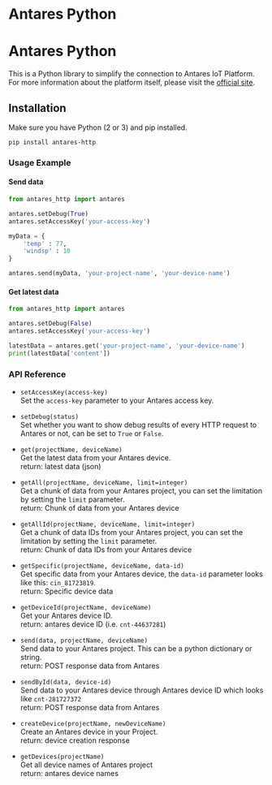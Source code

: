 # Antares Python
# Antares Python
This is a Python library to simplify the connection to Antares IoT Platform. For more information about the platform itself, please visit the [official site](https://antares.id).  

## Installation
Make sure you have Python (2 or 3) and pip installed.
```
pip install antares-http
```

### Usage Example
#### Send data
```python
from antares_http import antares

antares.setDebug(True)
antares.setAccessKey('your-access-key')

myData = {
    'temp' : 77,
    'windsp' : 10
}

antares.send(myData, 'your-project-name', 'your-device-name')
```

#### Get latest data
```python
from antares_http import antares

antares.setDebug(False)
antares.setAccessKey('your-access-key')

latestData = antares.get('your-project-name', 'your-device-name')
print(latestData['content'])
```

### API Reference
* `setAccessKey(access-key)`  
Set the `access-key` parameter to your Antares access key.  

* `setDebug(status)`  
Set whether you want to show debug results of every HTTP request to Antares or not, can be set to `True` or `False`.  

* `get(projectName, deviceName)`  
    Get the latest data from your Antares device.  
    return: latest data (json)  
* `getAll(projectName, deviceName, limit=integer)`  
    Get a chunk of data from your Antares project, you can set the limitation by setting the `limit` parameter.  
    return: Chunk of data from your Antares device  

* `getAllId(projectName, deviceName, limit=integer)`  
    Get a chunk of data IDs from your Antares project, you can set the limitation by setting the `limit` parameter.  
    return: Chunk of data IDs from your Antares device  

* `getSpecific(projectName, deviceName, data-id)`  
    Get specific data from your Antares device, the `data-id` parameter looks like this: `cin_81723819`.  
    return: Specific device data  

* `getDeviceId(projectName, deviceName)`  
    Get your Antares device ID.  
    return: antares device ID (i.e. `cnt-44637281`)  

* `send(data, projectName, deviceName)`  
    Send data to your Antares project. This can be a python dictionary or string.  
    return: POST response data from Antares  

* `sendById(data, device-id)`  
    Send data to your Antares device through Antares device ID which looks like `cnt-281727372`  
    return: POST response data from Antares  

* `createDevice(projectName, newDeviceName)`  
    Create an Antares device in your Project.  
    return: device creation response  

* `getDevices(projectName)`  
    Get all device names of Antares project  
    return: antares device names  
